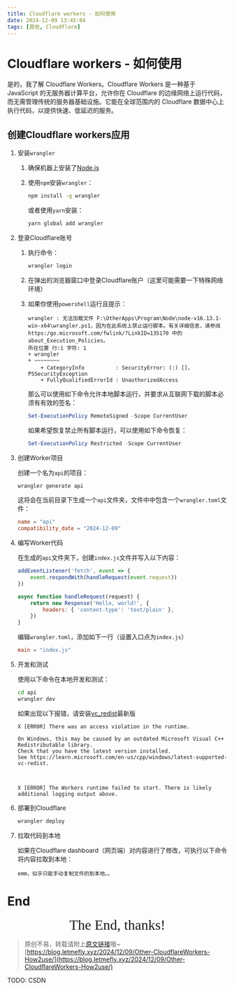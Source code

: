 ```yaml
---
title: Cloudflare workers - 如何使用
date: 2024-12-09 13:45:04
tags: [其他, Cloudflare]
---
```


# Cloudflare workers - 如何使用

是的，我了解 Cloudflare Workers。Cloudflare Workers 是一种基于 JavaScript 的无服务器计算平台，允许你在 Cloudflare 的边缘网络上运行代码，而无需管理传统的服务器基础设施。它能在全球范围内的 Cloudflare 数据中心上执行代码，以提供快速、低延迟的服务。

## 创建Cloudflare workers应用

1. 安装`wrangler`

    1. 确保机器上安装了[Node.js](https://nodejs.org/zh-cn)
    2. 使用`npm`安装`wrangler`：
      
        ```bash
        npm install -g wrangler
        ```

        或者使用`yarn`安装：

        ```bash
        yarn global add wrangler
        ```

2. 登录Cloudflare账号

    1. 执行命令：

        ```bash
        wrangler login
        ```
    
    2. 在弹出的浏览器窗口中登录Cloudflare账户（这里可能需要一下特殊网络环境）

    3. 如果你使用`powershell`运行且提示：

        ```
        wrangler : 无法加载文件 F:\OtherApps\Program\Node\node-v16.13.1-win-x64\wrangler.ps1，因为在此系统上禁止运行脚本。有关详细信息，请参阅 https:/go.microsoft.com/fwlink/?LinkID=135170 中的 about_Execution_Policies。
        所在位置 行:1 字符: 1
        + wrangler
        + ~~~~~~~~
            + CategoryInfo          : SecurityError: (:) []，PSSecurityException
            + FullyQualifiedErrorId : UnauthorizedAccess
        ```

        那么可以使用如下命令允许本地脚本运行，并要求从互联网下载的脚本必须有有效的签名：

        ```powershell
        Set-ExecutionPolicy RemoteSigned -Scope CurrentUser
        ```

        如果希望恢复禁止所有脚本运行，可以使用如下命令恢复：

        ```powershell
        Set-ExecutionPolicy Restricted -Scope CurrentUser
        ```

3. 创建Worker项目

    创建一个名为`api`的项目：

    ```bash
    wrangler generate api
    ```

    这将会在当前目录下生成一个`api`文件夹，文件中中包含一个`wrangler.toml`文件：

    ```toml
    name = "api"
    compatibility_date = "2024-12-09"
    ```

4. 编写Worker代码

    在生成的`api`文件夹下，创建`index.js`文件并写入以下内容：

    ```javascript
    addEventListener('fetch', event => {
        event.respondWith(handleRequest(event.request))
    })

    async function handleRequest(request) {
        return new Response('Hello, world!', {
            headers: { 'content-type': 'text/plain' },
        })
    }
    ```

    编辑`wrangler.toml`，添加如下一行（设置入口点为`index.js`）

    ```toml
    main = "index.js"
    ```

5. 开发和测试

    使用以下命令在本地开发和测试：

    ```bash
    cd api
    wrangler dev
    ```

    如果出现以下报错，请安装[vc_redist](https://learn.microsoft.com/zh-cn/cpp/windows/latest-supported-vc-redist)最新版

    ```
    X [ERROR] There was an access violation in the runtime.

    On Windows, this may be caused by an outdated Microsoft Visual C++ Redistributable library.
    Check that you have the latest version installed.
    See https://learn.microsoft.com/en-us/cpp/windows/latest-supported-vc-redist.



    X [ERROR] The Workers runtime failed to start. There is likely additional logging output above.
    ```

6. 部署到Cloudflare

    ```bash
    wrangler deploy
    ```

7. 拉取代码到本地

    如果在Cloudflare dashboard（网页端）对内容进行了修改，可执行以下命令将内容拉取到本地：

    ```
    emm，似乎只能手动复制文件的到本地。。
    ```

<!-- 参考django设计一个简单的worker框架，要求：

1. 每个模块是一个子文件夹，子文件夹中可以实现相关的各种功能
2. main.js中可以导入不同的模块，每个模块对应一个子URL
3. 每个模块中有一个url.js，对应这个子模块中的各种功能。

例如：

其中一个模块是`img`，main.js中导入`img`模块，并设置子URL`img`对应模块`img`。
`img`模块中，有两个`url`：

1. `a.png`显示`svg hello world`
2. `svg`显示`svg nihao`

最终效果：

1. 访问`/img/a.png`显示`a.png`
2. 访问`/img/svg`显示`svg` -->


<!-- 进行如下修改：

1. 我想要设计的是一个框架，在`main.js`中或`img/url.js`中如果使用过多的`if-else`则将会不便于开发，最好参考django写一个列表 -->

<!-- 很棒，进行如下修复：

`const routeHandler = moduleRoutes[path.replace(modulePath, '')]`这段代码中，如果url地址中还有下一级子路径，则会匹配失败。修改为path.replace().第一级url -->



# End

<center><font size="6px" face="Ink Free">The End, thanks!</font></center>

> 原创不易，转载请附上[原文链接](https://blog.letmefly.xyz/2024/12/09/Other-CloudflareWorkers-How2use/)哦~
> [https://blog.letmefly.xyz/2024/12/09/Other-CloudflareWorkers-How2use/](https://blog.letmefly.xyz/2024/12/09/Other-CloudflareWorkers-How2use/)

TODO: CSDN